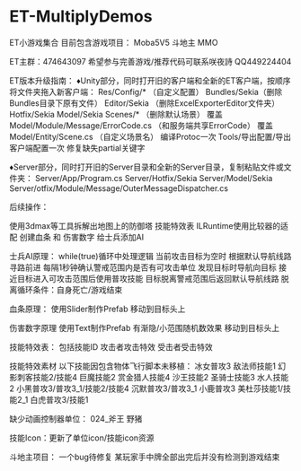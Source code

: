 # ET-MultiplyDemos
ET小游戏集合
目前包含游戏项目：
Moba5V5
斗地主
MMO

ET主群：474643097
希望参与完善游戏/推荐代码可联系咲夜詩
QQ449224404

ET版本升级指南：
♦Unity部分，同时打开旧的客户端和全新的ET客户端，按顺序将文件夹拖入新客户端：
Res/Config/* （自定义配置）
Bundles/Sekia（删除Bundles目录下原有文件）
Editor/Sekia （删除ExcelExporterEditor文件夹）
Hotfix/Sekia
Model/Sekia
Scenes/* （删除默认场景）
覆盖Model/Module/Message/ErrorCode.cs （和服务端共享ErrorCode）
覆盖Model/Entity/Scene.cs （自定义场景名）
编译Protoc一次
Tools/导出配置/导出客户端配置一次
修复缺失partial关键字

♦Server部分，同时打开旧的Server目录和全新的Server目录，复制粘贴文件或文件夹：
Server/App/Program.cs
Server/Hotfix/Sekia
Server/Model/Sekia
Server/otfix/Module/Message/OuterMessageDispatcher.cs


后续操作：

使用3dmax等工具拆解出地图上的防御塔
技能特效表
ILRuntime使用比较器的适配
创建血条 和 伤害数字
给士兵添加AI

士兵AI原理：
while(true)循环中处理逻辑
当前攻击目标为空时 根据默认导航线路寻路前进
每隔1秒钟确认警戒范围内是否有可攻击单位
发现目标时导航向目标
接近目标进入可攻击范围后使用普攻技能
目标脱离警戒范围后返回默认导航线路
脱离循环条件：自身死亡/游戏结束

血条原理：
使用Slider制作Prefab 移动到目标头上

伤害数字原理
使用Text制作Prefab 有渐隐/小范围随机数效果 移动到目标头上

技能特效表：
包括技能ID 攻击者攻击特效 受击者受击特效

技能特效素材 以下技能因包含物体飞行脚本未移植：
冰女普攻3
敌法师技能1
幻影刺客技能2/技能4
巨魔技能2
赏金猎人技能4
沙王技能2
圣骑士技能3
水人技能2
小黑普攻3/普攻3_1/技能2/技能4
沉默普攻3/普攻3_1
小鹿普攻3
美杜莎技能1/技能2_1
白虎普攻3/技能1

缺少动画控制器单位：
024_斧王
野猪

技能Icon：更新了单位icon/技能icon资源

斗地主项目：
一个bug待修复
某玩家手中牌全部出完后并没有检测到游戏结束
